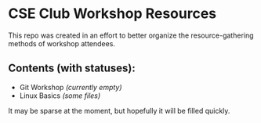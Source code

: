 # CSE Club Workshop Resources

This repo was created in an effort to better organize the resource-gathering 
methods of workshop attendees.

## Contents (with statuses):

- Git Workshop _(currently empty)_
- Linux Basics _(some files)_

It may be sparse at the moment, but hopefully 
it will be filled quickly.
